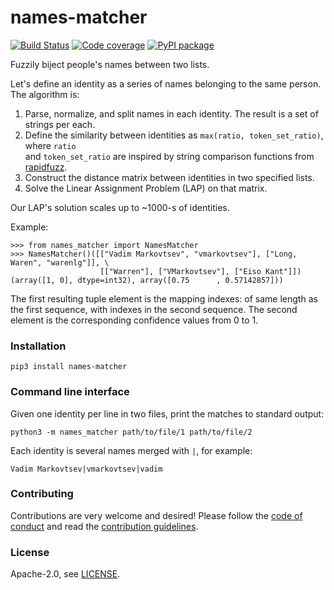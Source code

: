 # names-matcher
[![Build Status](https://github.com/athenianco/names-matcher/workflows/Push/badge.svg?branch=master)](https://github.com/athenianco/names-matcher/actions)
[![Code coverage](https://codecov.io/github/athenianco/names-matcher/coverage.svg)](https://codecov.io/github/athenianco/names-matcher)
[![PyPI package](https://badgen.net/pypi/v/names-matcher)](https://pypi.org/project/names-matcher/)

Fuzzily biject people's names between two lists.

Let's define an identity as a series of names belonging to the same person. The algorithm is:

1. Parse, normalize, and split names in each identity. The result is a set of strings per each.
2. Define the similarity between identities as `max(ratio, token_set_ratio)`, where `ratio` \
   and `token_set_ratio` are inspired by string comparison functions from [rapidfuzz](https://github.com/maxbachmann/RapidFuzz).
3. Construct the distance matrix between identities in two specified lists.
4. Solve the Linear Assignment Problem (LAP) on that matrix.

Our LAP's solution scales up to ~1000-s of identities.

Example:
```
>>> from names_matcher import NamesMatcher
>>> NamesMatcher()([["Vadim Markovtsev", "vmarkovtsev"], ["Long, Waren", "warenlg"]], \
                    [["Warren"], ["VMarkovtsev"], ["Eiso Kant"]])
(array([1, 0], dtype=int32), array([0.75      , 0.57142857]))
```
The first resulting tuple element is the mapping indexes: of same length as the first sequence,
with indexes in the second sequence. The second element is the corresponding confidence values
from 0 to 1.

### Installation

```
pip3 install names-matcher
```

### Command line interface

Given one identity per line in two files, print the matches to standard output:

```
python3 -m names_matcher path/to/file/1 path/to/file/2
```

Each identity is several names merged with `|`, for example:

```
Vadim Markovtsev|vmarkovtsev|vadim
```

### Contributing

Contributions are very welcome and desired! Please follow the [code of conduct](CODE_OF_CONDUCT.md) and read the [contribution guidelines](CONTRIBUTING.md).

### License

Apache-2.0, see [LICENSE](LICENSE).
